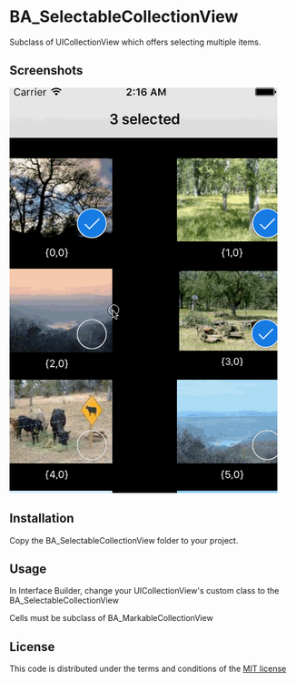 # BA_SelectableCollectionView
Subclass of UICollectionView which offers selecting multiple items.

## Screenshots
![alt text](https://raw.githubusercontent.com/barisatamer/BA_SelectableCollectionView/master/Screenshots/selectable_uicollectionview_01.gif "Screenshot 01")

## Installation
Copy the BA_SelectableCollectionView folder to your project.

## Usage
In Interface Builder, change your UICollectionView's custom class to the BA_SelectableCollectionView

Cells must be subclass of BA_MarkableCollectionView

## License
This code is distributed under the terms and conditions of the <a href="LICENCE.md">MIT license</a>

